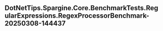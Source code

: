 ## DotNetTips.Spargine.Core.BenchmarkTests.RegularExpressions.RegexProcessorBenchmark-20250308-144437

